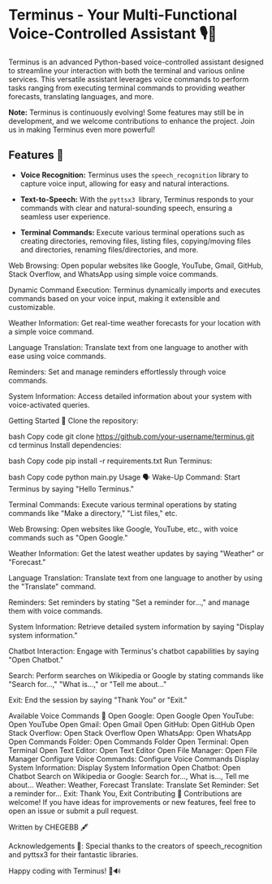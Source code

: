 # Terminus - Your Multi-Functional Voice-Controlled Assistant 🎙️🤖
Terminus is an advanced Python-based voice-controlled assistant designed to streamline your interaction with both the terminal and various online services. This versatile assistant leverages voice commands to perform tasks ranging from executing terminal commands to providing weather forecasts, translating languages, and more.

**Note:** Terminus is continuously evolving! Some features may still be in development, and we welcome contributions to enhance the project. Join us in making Terminus even more powerful!

## Features 🚀
- **Voice Recognition:** Terminus uses the `speech_recognition` library to capture voice input, allowing for easy and natural interactions.

- **Text-to-Speech:** With the `pyttsx3 `library, Terminus responds to your commands with clear and natural-sounding speech, ensuring a seamless user experience.

- **Terminal Commands:** Execute various terminal operations such as creating directories, removing files, listing files, copying/moving files and directories, renaming files/directories, and more.

Web Browsing: Open popular websites like Google, YouTube, Gmail, GitHub, Stack Overflow, and WhatsApp using simple voice commands.

Dynamic Command Execution: Terminus dynamically imports and executes commands based on your voice input, making it extensible and customizable.

Weather Information: Get real-time weather forecasts for your location with a simple voice command.

Language Translation: Translate text from one language to another with ease using voice commands.

Reminders: Set and manage reminders effortlessly through voice commands.

System Information: Access detailed information about your system with voice-activated queries.

Getting Started 🚦
Clone the repository:

bash
Copy code
git clone https://github.com/your-username/terminus.git
cd terminus
Install dependencies:

bash
Copy code
pip install -r requirements.txt
Run Terminus:

bash
Copy code
python main.py
Usage 🗣️
Wake-Up Command: Start Terminus by saying "Hello Terminus."

Terminal Commands: Execute various terminal operations by stating commands like "Make a directory," "List files," etc.

Web Browsing: Open websites like Google, YouTube, etc., with voice commands such as "Open Google."

Weather Information: Get the latest weather updates by saying "Weather" or "Forecast."

Language Translation: Translate text from one language to another by using the "Translate" command.

Reminders: Set reminders by stating "Set a reminder for...," and manage them with voice commands.

System Information: Retrieve detailed system information by saying "Display system information."

Chatbot Interaction: Engage with Terminus's chatbot capabilities by saying "Open Chatbot."

Search: Perform searches on Wikipedia or Google by stating commands like "Search for...," "What is...," or "Tell me about..."

Exit: End the session by saying "Thank You" or "Exit."

Available Voice Commands 🎤
Open Google: Open Google
Open YouTube: Open YouTube
Open Gmail: Open Gmail
Open GitHub: Open GitHub
Open Stack Overflow: Open Stack Overflow
Open WhatsApp: Open WhatsApp
Open Commands Folder: Open Commands Folder
Open Terminal: Open Terminal
Open Text Editor: Open Text Editor
Open File Manager: Open File Manager
Configure Voice Commands: Configure Voice Commands
Display System Information: Display System Information
Open Chatbot: Open Chatbot
Search on Wikipedia or Google: Search for..., What is..., Tell me about...
Weather: Weather, Forecast
Translate: Translate
Set Reminder: Set a reminder for...
Exit: Thank You, Exit
Contributing 🤝
Contributions are welcome! If you have ideas for improvements or new features, feel free to open an issue or submit a pull request.

Written by CHEGEBB 🖋️

Acknowledgements 🙌:
Special thanks to the creators of speech_recognition and pyttsx3 for their fantastic libraries.

Happy coding with Terminus! 🚀🔊
